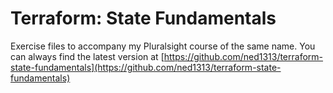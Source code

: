 # Terraform: State Fundamentals

Exercise files to accompany my Pluralsight course of the same name. You can always find the latest version at [https://github.com/ned1313/terraform-state-fundamentals](https://github.com/ned1313/terraform-state-fundamentals)
